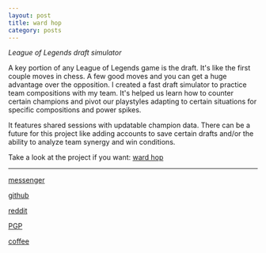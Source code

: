 ```yaml
---
layout: post
title: ward hop
category: posts
---
```


*League of Legends draft simulator*

A key portion of any League of Legends game is the draft. It's like the first couple moves in chess. A few good moves and you can get a huge advantage over the opposition. I created a fast draft simulator to practice team compositions with my team. It's helped us learn how to counter certain champions and pivot our playstyles adapting to certain situations for specific compositions and power spikes.

It features shared sessions with updatable champion data. There can be a future for this project like adding accounts to save certain drafts and/or the ability to analyze team synergy and win conditions.

Take a look at the project if you want:
[ward hop][ward hop]

---

[messenger][facebook]

[github][dqd]

[reddit][reddit]

[PGP][PGP]

[coffee][coffee]

[facebook]: https://www.m.me/dqdang1
[dqd]: https://github.com/dqdang
[reddit]: https://www.reddit.com/user/outsidefarmland/
[PGP]: https://raw.githubusercontent.com/dqdang/dqdang.github.io/master/derek-dang.asc
[coffee]: https://www.buymeacoffee.com/dqdang
[ward hop]: https://github.com/dqdang/ward-hop
